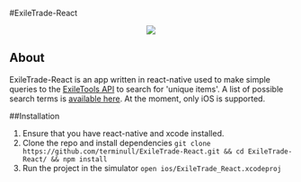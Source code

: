 #ExileTrade-React
<p align="center">
  <img src='http://i.imgur.com/MSEdCyh.png'>
</p>

## About

ExileTrade-React is an app written in react-native used to make simple queries to the [ExileTools API](http://exiletools.com/) to search for 'unique items'. A list of possible search terms is [available here](http://pathofexile.gamepedia.com/Timeline_of_Unique_Items). At the moment, only iOS is supported.

##Installation

1. Ensure that you have react-native and xcode installed. 
2. Clone the repo and install dependencies `git clone https://github.com/terminull/ExileTrade-React.git && cd ExileTrade-React/ && npm install`
3. Run the project in the simulator `open ios/ExileTrade_React.xcodeproj`
